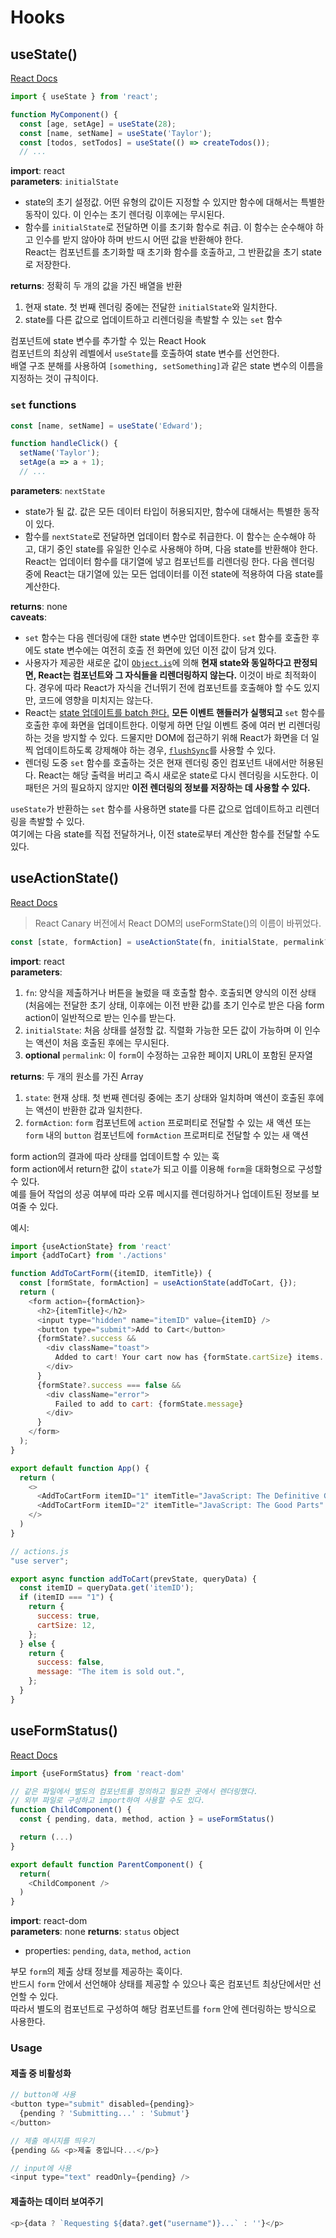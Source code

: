 # Hooks

## useState()

[React Docs](https://ko.react.dev/reference/react/useState)  


```javascript
import { useState } from 'react';

function MyComponent() {
  const [age, setAge] = useState(28);
  const [name, setName] = useState('Taylor');
  const [todos, setTodos] = useState(() => createTodos());
  // ...
```

**import**: react  
**parameters**: `initialState`  
  - state의 초기 설정값. 어떤 유형의 값이든 지정할 수 있지만 함수에 대해서는 특별한 동작이 있다. 이 인수는 초기 렌더링 이후에는 무시된다.
  - 함수를 `initialState`로 전달하면 이를 초기화 함수로 취급. 이 함수는 순수해야 하고 인수를 받지 않아야 하며 반드시 어떤 값을 반환해야 한다.  
    React는 컴포넌트를 초기화할 때 초기화 함수를 호출하고, 그 반환값을 초기 state로 저장한다.  

**returns**: 정확히 두 개의 값을 가진 배열을 반환  
  1. 현재 state. 첫 번째 렌더링 중에는 전달한 `initialState`와 일치한다.
  2. state를 다른 값으로 업데이트하고 리렌더링을 촉발할 수 있는 `set` 함수

컴포넌트에 state 변수를 추가할 수 있는 React Hook  
컴포넌트의 최상위 레벨에서 `useState`를 호출하여 state 변수를 선언한다.  
배열 구조 분해를 사용하여 `[something, setSomething]`과 같은 state 변수의 이름을 지정하는 것이 규칙이다.

### `set` functions

```javascript
const [name, setName] = useState('Edward');

function handleClick() {
  setName('Taylor');
  setAge(a => a + 1);
  // ...
```

**parameters**: `nextState`
  - state가 될 값. 값은 모든 데이터 타입이 허용되지만, 함수에 대해서는 특별한 동작이 있다.
  - 함수를 `nextState`로 전달하면 업데이터 함수로 취급한다. 이 함수는 순수해야 하고, 대기 중인 state를 유일한 인수로 사용해야 하며, 다음 state를 반환해야 한다.  
    React는 업데이터 함수를 대기열에 넣고 컴포넌트를 리렌더링 한다. 다음 렌더링 중에 React는 대기열에 있는 모든 업데이터를 이전 state에 적용하여 다음 state를 계산한다.

**returns**: none  
**caveats**:  

  - `set` 함수는 다음 렌더링에 대한 state 변수만 업데이트한다. `set` 함수를 호출한 후에도 state 변수에는 여전히 호출 전 화면에 있던 이전 값이 담겨 있다.
  - 사용자가 제공한 새로운 값이 [`Object.is`](https://developer.mozilla.org/ko/docs/Web/JavaScript/Reference/Global_Objects/Object/is)에 의해 **현재 state와 동일하다고 판정되면, React는 컴포넌트와 그 자식들을 리렌더링하지 않는다.** 이것이 바로 최적화이다. 경우에 따라 React가 자식을 건너뛰기 전에 컴포넌트를 호출해야 할 수도 있지만, 코드에 영향을 미치지는 않는다.
  - React는 [state 업데이트를 batch 한다.](https://ko.react.dev/learn/queueing-a-series-of-state-updates) **모든 이벤트 핸들러가 실행되고** `set` 함수를 호출한 후에 화면을 업데이트한다. 
    이렇게 하면 단일 이벤트 중에 여러 번 리렌더링 하는 것을 방지할 수 있다. 드물지만 DOM에 접근하기 위해 React가 화면을 더 일찍 업데이트하도록 강제해야 하는 경우, [`flushSync`](https://ko.react.dev/reference/react-dom/flushSync)를 사용할 수 있다.  
  - 렌더링 도중 `set` 함수를 호출하는 것은 현재 렌더링 중인 컴포넌트 내에서만 허용된다. React는 해당 출력을 버리고 즉시 새로운 state로 다시 렌더링을 시도한다. 이 패턴은 거의 필요하지 않지만 **이전 렌더링의 정보를 저장하는 데 사용할 수 있다.**

`useState`가 반환하는 `set` 함수를 사용하면 state를 다른 값으로 업데이트하고 리렌더링을 촉발할 수 있다.  
여기에는 다음 state를 직접 전달하거나, 이전 state로부터 계산한 함수를 전달할 수도 있다.


## useActionState()

[React Docs](https://18.react.dev/reference/react/useActionState)

> React Canary 버전에서 React DOM의 useFormState()의 이름이 바뀌었다.  

```javascript
const [state, formAction] = useActionState(fn, initialState, permalink?);
```

**import**: react  
**parameters**: 

  1. `fn`: 양식을 제출하거나 버튼을 눌렀을 때 호출할 함수. 호출되면 양식의 이전 상태(처음에는 전달한 초기 상태, 이후에는 이전 반환 값)를 초기 인수로 받은 다음 form action이 일반적으로 받는 인수를 받는다.
  2. `initialState`: 처음 상태를 설정할 값. 직렬화 가능한 모든 값이 가능하며 이 인수는 액션이 처음 호출된 후에는 무시된다.
  3. **optional** `permalink`: 이 `form`이 수정하는 고유한 페이지 URL이 포함된 문자열 

**returns**: 두 개의 원소를 가진 Array

  1. `state`: 현재 상태. 첫 번째 렌더링 중에는 초기 상태와 일치하며 액션이 호출된 후에는 액션이 반환한 값과 일치한다.
  2. `formAction`: `form` 컴포넌트에 `action` 프로퍼티로 전달할 수 있는 새 액션 또는 `form` 내의 `button` 컴포넌트에 `formAction` 프로퍼티로 전달할 수 있는 새 액션

form action의 결과에 따라 상태를 업데이트할 수 있는 훅  
form action에서 return한 값이 `state`가 되고 이를 이용해 `form`을 대화형으로 구성할 수 있다.  
예를 들어 작업의 성공 여부에 따라 오류 메시지를 렌더링하거나 업데이트된 정보를 보여줄 수 있다.  

예시:

```javascript
import {useActionState} from 'react'
import {addToCart} from './actions'

function AddToCartForm({itemID, itemTitle}) {
  const [formState, formAction] = useActionState(addToCart, {});
  return (
    <form action={formAction}>
      <h2>{itemTitle}</h2>
      <input type="hidden" name="itemID" value={itemID} />
      <button type="submit">Add to Cart</button>
      {formState?.success &&
        <div className="toast">
          Added to cart! Your cart now has {formState.cartSize} items.
        </div>
      }
      {formState?.success === false &&
        <div className="error">
          Failed to add to cart: {formState.message}
        </div>
      }
    </form>
  );
}

export default function App() {
  return (
    <>
      <AddToCartForm itemID="1" itemTitle="JavaScript: The Definitive Guide" />
      <AddToCartForm itemID="2" itemTitle="JavaScript: The Good Parts" />
    </>
  )
}
```

```javascript
// actions.js
"use server";

export async function addToCart(prevState, queryData) {
  const itemID = queryData.get('itemID');
  if (itemID === "1") {
    return {
      success: true,
      cartSize: 12,
    };
  } else {
    return {
      success: false,
      message: "The item is sold out.",
    };
  }
}
```

## useFormStatus()

[React Docs](https://react.dev/reference/react-dom/hooks/useFormStatus)  

```javascript
import {useFormStatus} from 'react-dom'

// 같은 파일에서 별도의 컴포넌트를 정의하고 필요한 곳에서 렌더링했다.
// 외부 파일로 구성하고 import하여 사용할 수도 있다.
function ChildComponent() {
  const { pending, data, method, action } = useFormStatus()

  return (...)
}

export default function ParentComponent() {
  return(
    <ChildComponent />
  )
}
```

**import**: react-dom  
**parameters**: none
**returns**: `status` object  
  - properties: `pending`, `data`, `method`, `action`

부모 `form`의 제출 상태 정보를 제공하는 훅이다.  
반드시 `form` 안에서 선언해야 상태를 제공할 수 있으나 훅은 컴포넌트 최상단에서만 선언할 수 있다.  
따라서 별도의 컴포넌트로 구성하여 해당 컴포넌트를 `form` 안에 렌더링하는 방식으로 사용한다.  


### Usage

#### 제출 중 비활성화

```javascript
// button에 사용
<button type="submit" disabled={pending}>
  {pending ? 'Submitting...' : 'Submut'}
</button>

// 제출 메시지를 띄우기
{pending && <p>제출 중입니다...</p>}

// input에 사용
<input type="text" readOnly={pending} />
```

#### 제출하는 데이터 보여주기

```javascript
<p>{data ? `Requesting ${data?.get("username")}...` : ''}</p>
```